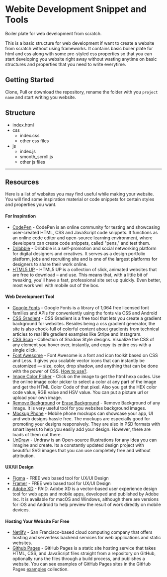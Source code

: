 # Webite Development Snippet and Tools


Boiler plate for web development from scratch. 

This is a basic structure for web development if want to create a website from scratch without using frameworks. It contains basic boiler plate for html and css along with some pre-styled css properties so that you can start developing you website right away without wasting anytime on basic structures and properties that you need to write everytime. 


## Getting Started


Clone, Pull or download the repository, rename the folder with you `project name` and start writing you website. 


## Structure


- index.html
- css
  - index.css
  - other css files
- js
  - index.js
  - smooth_scroll.js
  - other js files

***

## Resources


Here is a list of websites you may find useful while making your website. You will find some inspiration material or code snippets for certain styles and properties you want.


#### For Inspiration


- [CodePen](https://codepen.io) - CodePen is an online community for testing and showcasing user-created HTML, CSS and JavaScript code snippets. It functions as an online code editor and open-source learning environment, where developers can create code snippets, called "pens," and test them.
- [Dribbble](https://dribbble.com) - Dribbble is a self-promotion and social networking platform for digital designers and creatives. It serves as a design portfolio platform, jobs and recruiting site and is one of the largest platforms for designers to share their work online.
- [HTML5 UP](https://html5up.net) - HTML5 UP is a collection of slick, animated websites that are free to download – and use. This means that, with a little bit of tweaking, you'll have a fast, professional site set up quickly. Even better, most work well with mobile out of the box.

#### Web Development Tool

- [Google Fonts](https://fonts.google.com/) - Google Fonts is a library of 1,064 free licensed font families and APIs for conveniently using the fonts via CSS and Android
- [CSS Gradient](https://cssgradient.io/) - CSS Gradient is a free tool that lets you create a gradient background for websites. Besides being a css gradient generator, the site is also chock-full of colorful content about gradients from technical articles to real life gradient examples like Stripe and Instagram.
- [CSS Scan](https://getcssscan.com/css-box-shadow-examples) - Collection of Shadow Style designs. Visualize the CSS of any element you hover over, instantly, and copy its entire css with a single click.
- [Font Awesome](https://fontawesome.com/) - Font Awesome is a font and icon toolkit based on CSS and Less. It gives you scalable vector icons that can instantly be customized — size, color, drop shadow, and anything that can be done with the power of CSS. [How to use?](https://fontawesome.com/v5.15/how-to-use/on-the-web/referencing-icons/basic-use).
- [Image Color Picker](https://imageresizer.com/color-picker) - Click on the image to get the html hexa codes. Use the online image color picker to select a color at any part of the image and get the HTML Color Code of that pixel. Also you get the HEX color code value, RGB value and HSV value. You can put a picture url or upload your own image.
- [Remove Background](https://www.remove.bg/) or [Erase Background](https://www.erase.bg/) - Remove Background of any image. It is very useful tool for you websites background images. 
- [Mockup Phone](https://mockuphone.com/device?type=tv) - Mobile phone mockups can showcase your app, UI and web designs hassle free. The mockups are especially good for promoting your designs responsively. They are also in PSD formats with smart layers to help you easily add your design. However, there are loads of them out there.
- [UnDraw](https://undraw.co/) - Undraw is an Open-source illustrations for any idea you can imagine and create. Its a constantly updated design project with beautiful SVG images that you can use completely free and without attribution.

#### UX/UI Design

- [Figma](https://www.figma.com/) - FREE web based tool for UX/UI Design
- [Framer](https://www.framer.com/) - FREE web based tool for UX/UI Design
- [Adobe XD](https://www.adobe.com/products/xd.html?sdid=12B9F15S&mv=Search&ef_id=CjwKCAjw_o-HBhAsEiwANqYhp2VN18a93xiUcvbFZqftNTPqY2J5fxTykgNXL8Dg6y_eGDN8WNkUghoCz-AQAvD_BwE:G:s&s_kwcid=AL!3085!3!526748867276!b!!g!!experience%20design%20adobe!1641846445!65452677271) - PAID. Adobe XD is a vector-based user experience design tool for web apps and mobile apps, developed and published by Adobe Inc. It is available for macOS and Windows, although there are versions for iOS and Android to help preview the result of work directly on mobile devices.

#### Hosting Your Website For Free

- [Netlify](https://www.netlify.com/) - San Francisco-based cloud computing company that offers hosting and serverless backend services for web applications and static websites.
- [Github Pages](https://pages.github.com/) - GitHub Pages is a static site hosting service that takes HTML, CSS, and JavaScript files straight from a repository on GitHub, optionally runs the files through a build process, and publishes a website. You can see examples of GitHub Pages sites in the GitHub Pages [examples](https://github.com/collections/github-pages-examples) collection.
